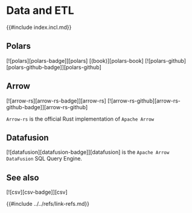 # Data and ETL

{{#include index.incl.md}}

## Polars

[![polars][polars-badge]][polars]  [(book)][polars-book]  [![polars-github][polars-github-badge]][polars-github]

## Arrow

[![arrow-rs][arrow-rs-badge]][arrow-rs]  [![arrow-rs-github][arrow-rs-github-badge]][arrow-rs-github]

`Arrow-rs` is the official Rust implementation of `Apache Arrow`

## Datafusion

[![datafusion][datafusion-badge]][datafusion] is the `Apache Arrow DataFusion` SQL Query Engine.

## See also

[![csv][csv-badge]][csv]

{{#include ../../refs/link-refs.md}}
